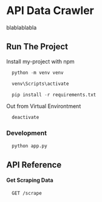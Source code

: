 <!-- @format -->

# API Data Crawler

blablablabla

## Run The Project

Install my-project with npm

```python
  python -m venv venv
```

```python
  venv\Scripts\activate
```

```python
  pip install -r requirements.txt
```

Out from Virtual Environtment

```python
  deactivate
```

### Development

```python
  python app.py
```

## API Reference

#### Get Scraping Data

```http
  GET /scrape
```
